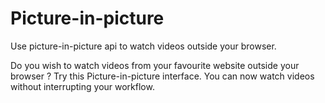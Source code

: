 # Picture-in-picture
Use picture-in-picture api to watch videos outside your browser.

Do you wish to watch videos from your favourite website outside your browser ? 
Try this Picture-in-picture interface. You can now watch videos without interrupting your workflow.

